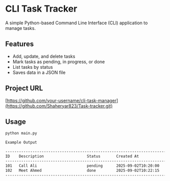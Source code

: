 # CLI Task Tracker

A simple Python-based Command Line Interface (CLI) application to manage tasks.

## Features
- Add, update, and delete tasks
- Mark tasks as pending, in progress, or done
- List tasks by status
- Saves data in a JSON file

## Project URL
[https://github.com/your-username/cli-task-manager](https://github.com/Shaheryar823/Task-tracker.git)

## Usage
```bash
python main.py

Example Output

--------------------------------------------------------------------------------
ID    Description                   Status       Created At
--------------------------------------------------------------------------------
101   Call Ali                      pending      2025-09-02T10:20:00
102   Meet Ahmed                    done         2025-09-02T10:22:15
--------------------------------------------------------------------------------

